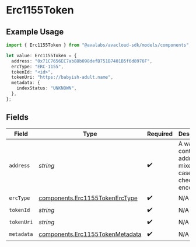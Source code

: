 # Erc1155Token

## Example Usage

```typescript
import { Erc1155Token } from "@avalabs/avacloud-sdk/models/components";

let value: Erc1155Token = {
  address: "0x71C7656EC7ab88b098defB751B7401B5f6d8976F",
  ercType: "ERC-1155",
  tokenId: "<id>",
  tokenUri: "https://babyish-adult.name",
  metadata: {
    indexStatus: "UNKNOWN",
  },
};
```

## Fields

| Field                                                                              | Type                                                                               | Required                                                                           | Description                                                                        | Example                                                                            |
| ---------------------------------------------------------------------------------- | ---------------------------------------------------------------------------------- | ---------------------------------------------------------------------------------- | ---------------------------------------------------------------------------------- | ---------------------------------------------------------------------------------- |
| `address`                                                                          | *string*                                                                           | :heavy_check_mark:                                                                 | A wallet or contract address in mixed-case checksum encoding.                      | 0x71C7656EC7ab88b098defB751B7401B5f6d8976F                                         |
| `ercType`                                                                          | [components.Erc1155TokenErcType](../../models/components/erc1155tokenerctype.md)   | :heavy_check_mark:                                                                 | N/A                                                                                |                                                                                    |
| `tokenId`                                                                          | *string*                                                                           | :heavy_check_mark:                                                                 | N/A                                                                                |                                                                                    |
| `tokenUri`                                                                         | *string*                                                                           | :heavy_check_mark:                                                                 | N/A                                                                                |                                                                                    |
| `metadata`                                                                         | [components.Erc1155TokenMetadata](../../models/components/erc1155tokenmetadata.md) | :heavy_check_mark:                                                                 | N/A                                                                                |                                                                                    |